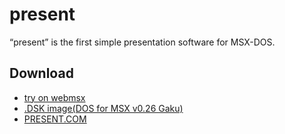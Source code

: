 # present
“present” is the first simple presentation software for MSX-DOS.

## Download
- [try on webmsx](https://webmsx.org/?MACHINE=MSXTRJ&DISKA_URL=https://raw.githubusercontent.com/renatus-xxxx/present/main/bin/PRESENT.DSK&FAST_BOOT)
- [.DSK image(DOS for MSX v0.26 Gaku)](https://raw.githubusercontent.com/renatus-xxxx/present/main/bin/PRESENT.DSK)
- [PRESENT.COM](https://raw.githubusercontent.com/renatus-xxxx/present/main/bin/PRESENT.COM)